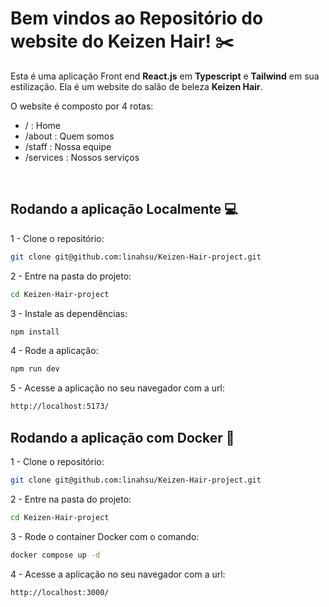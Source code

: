 # Bem vindos ao Repositório do website do Keizen Hair! ✂️

Esta é uma aplicação Front end **React.js** em **Typescript** e **Tailwind** em sua estilização.
Ela é um website do salão de beleza **Keizen Hair**.

O website é composto por 4 rotas:

* / : Home
* /about : Quem somos
* /staff : Nossa equipe
* /services : Nossos serviços

</br>

## Rodando a aplicação Localmente 💻

1 - Clone o repositório:

```bash
git clone git@github.com:linahsu/Keizen-Hair-project.git
```

2 - Entre na pasta do projeto:

```bash
cd Keizen-Hair-project
```

3 - Instale as dependências:

```bash
npm install
```

4 - Rode a aplicação:

```bash
npm run dev
```

5 - Acesse a aplicação no seu navegador com a url:

```bash
http://localhost:5173/
```

## Rodando a aplicação com Docker 🐋

1 - Clone o repositório:

```bash
git clone git@github.com:linahsu/Keizen-Hair-project.git
```

2 - Entre na pasta do projeto:

```bash
cd Keizen-Hair-project
```

3 - Rode o container Docker com o comando:

```bash
docker compose up -d
```

4 - Acesse a aplicação no seu navegador com a url:

```bash
http://localhost:3000/
```

